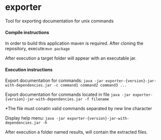 # exporter
Tool for exporting documentation for unix commands

#### Compile instructions
In order to build this application maven is required. After cloning the repository, execute:``mvn package``

After execution a target folder will appear with an executable jar.

#### Execution instructions
Export documentation for commands: ``java -jar exporter-{version}-jar-with-dependencies.jar -c command1 command2 command3 ...``

Export documentation for commands located in file ``java -jar exporter-{version}-jar-with-dependencies.jar -f filename``

*The file must conatin valid commands separated by new line character

Display help menu: ``java -jar exporter-{version}-jar-with-dependencies.jar -h``


After execution a folder named results, will contain the extracted files. 